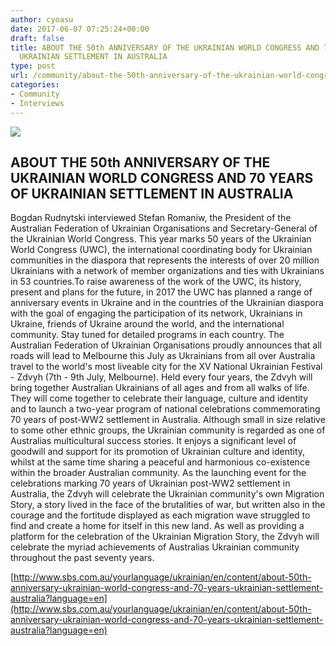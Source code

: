 ```yaml
---
author: cyoasu
date: 2017-06-07 07:25:24+00:00
draft: false
title: ABOUT THE 50th ANNIVERSARY OF THE UKRAINIAN WORLD CONGRESS AND 70 YEARS OF
  UKRAINIAN SETTLEMENT IN AUSTRALIA
type: post
url: /community/about-the-50th-anniversary-of-the-ukrainian-world-congress-and-70-years-of-ukrainian-settlement-in-australia/
categories:
- Community
- Interviews
---
```


[![](http://www.sbs.com.au/yourlanguage/sites/sbs.com.au.yourlanguage/files/styles/body_image/public/podcast_images/1-romaniw_stefan.jpg?itok=HSuQ87FQ)
](http://www.sbs.com.au/yourlanguage/ukrainian/en/content/about-50th-anniversary-ukrainian-world-congress-and-70-years-ukrainian-settlement-australia?language=en)


## ABOUT THE 50th ANNIVERSARY OF THE UKRAINIAN WORLD CONGRESS AND 70 YEARS OF UKRAINIAN SETTLEMENT IN AUSTRALIA


Bogdan Rudnytski interviewed Stefan Romaniw, the President of the Australian Federation of Ukrainian Organisations and Secretary-General of the Ukrainian World Congress. This year marks 50 years of the Ukrainian World Congress (UWC), the international coordinating body for Ukrainian communities in the diaspora that represents the interests of over 20 million Ukrainians with a network of member organizations and ties with Ukrainians in 53 countries.To raise awareness of the work of the UWC, its history, present and plans for the future, in 2017 the UWC has planned a range of anniversary events in Ukraine and in the countries of the Ukrainian diaspora with the goal of engaging the participation of its network, Ukrainians in Ukraine, friends of Ukraine around the world, and the international community. Stay tuned for detailed programs in each country.
The Australian Federation of Ukrainian Organisations proudly announces that all roads will lead to Melbourne this July as Ukrainians from all over Australia travel to the world's most liveable city for the XV National Ukrainian Festival - Zdvyh (7th - 9th July, Melbourne). Held every four years, the Zdvyh will bring together Australian Ukrainians of all ages and from all walks of life. They will come together to celebrate their language, culture and identity and to launch a two-year program of national celebrations commemorating 70 years of post-WW2 settlement in Australia. Although small in size relative to some other ethnic groups, the Ukrainian community is regarded as one of Australias multicultural success stories. It enjoys a significant level of goodwill and support for its promotion of Ukrainian culture and identity, whilst at the same time sharing a peaceful and harmonious co-existence within the broader Australian community. As the launching event for the celebrations marking 70 years of Ukrainian post-WW2 settlement in Australia, the Zdvyh will celebrate the Ukrainian community's own Migration Story, a story lived in the face of the brutalities of war, but written also in the courage and the fortitude displayed as each migration wave struggled to find and create a home for itself in this new land. As well as providing a platform for the celebration of the Ukrainian Migration Story, the Zdvyh will celebrate the myriad achievements of Australias Ukrainian community throughout the past seventy years.

[http://www.sbs.com.au/yourlanguage/ukrainian/en/content/about-50th-anniversary-ukrainian-world-congress-and-70-years-ukrainian-settlement-australia?language=en](http://www.sbs.com.au/yourlanguage/ukrainian/en/content/about-50th-anniversary-ukrainian-world-congress-and-70-years-ukrainian-settlement-australia?language=en)

